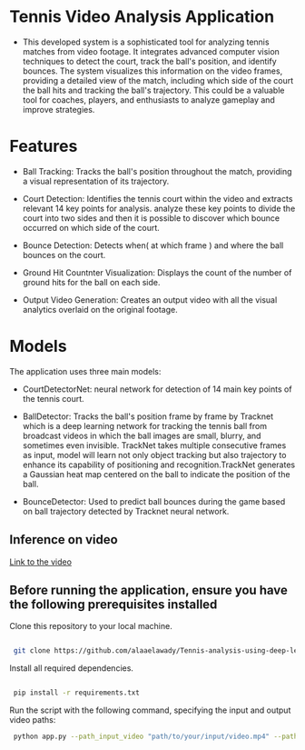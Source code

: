 # Tennis Video Analysis Application



- This developed system is a sophisticated tool for analyzing tennis matches from video footage. It integrates advanced computer vision techniques to detect the court, track the ball's position, and identify bounces. The system visualizes this information on the video frames, providing a detailed view of the match, including which side of the court the ball hits and tracking the ball's trajectory. This could be a valuable tool for coaches, players, and enthusiasts to analyze gameplay and improve strategies.


# Features
- Ball Tracking: Tracks the ball's position throughout the match, providing a visual representation of its trajectory.
  
- Court Detection: Identifies the tennis court within the video and extracts relevant 14 key points for analysis. analyze these key points to divide the court into two sides and then it is possible to discover which bounce occurred on which side of the court. 

- Bounce Detection: Detects when( at which frame ) and where the ball bounces on the court.
  
- Ground Hit Countnter Visualization: Displays the count of the number of ground hits for the ball on each side.
    
- Output Video Generation: Creates an output video with all the visual analytics overlaid on the original footage.

# Models
The application uses three main models:

- CourtDetectorNet: neural network for detection of 14 main key points of the tennis court.
- BallDetector: Tracks the ball's position frame by frame by Tracknet which is a deep learning network for tracking the tennis ball from broadcast videos in which the ball images are small, blurry, and sometimes even invisible. TrackNet takes multiple consecutive frames as input, model will learn not only object tracking but also trajectory to enhance its capability of positioning and recognition.TrackNet generates a Gaussian heat map centered on the ball to indicate the position of the ball.
  
- BounceDetector: Used to predict ball bounces during the game based on ball trajectory detected by Tracknet neural network.
  

## Inference on video
[Link to the video](output/tennis_output.mp4)


## Before running the application, ensure you have the following prerequisites installed
Clone this repository to your local machine.
```bash

 git clone https://github.com/alaaelawady/Tennis-analysis-using-deep-learning-and-Computer-Vision
```
Install all required dependencies.
```bash

 pip install -r requirements.txt 
```
Run the script with the following command, specifying the input and output video paths:
```bash
 python app.py --path_input_video "path/to/your/input/video.mp4" --path_output_video "path/to/your/output/video.mp4"
```
